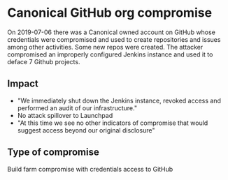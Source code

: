# Canonical GitHub org compromise

On 2019-07-06 there was a Canonical owned account on GitHub whose credentials were compromised and used to create repositories and issues among other activities. Some new repos were created. The attacker compromised an improperly configured Jenkins instance and used it to deface 7 Github projects.

## Impact

* "We immediately shut down the Jenkins instance, revoked access and performed an audit of our infrastructure."
* No attack spillover to Launchpad
* "At this time we see no other indicators of compromise that would suggest access beyond our original disclosure"

## Type of compromise

Build farm compromise with credentials access to GitHub
